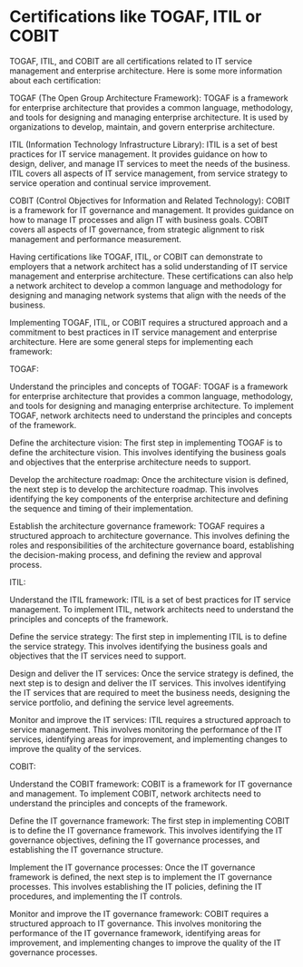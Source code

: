 # Certifications like TOGAF, ITIL or COBIT

TOGAF, ITIL, and COBIT are all certifications related to IT service management and enterprise architecture. Here is some more information about each certification:

TOGAF (The Open Group Architecture Framework): TOGAF is a framework for enterprise architecture that provides a common language, methodology, and tools for designing and managing enterprise architecture. It is used by organizations to develop, maintain, and govern enterprise architecture.

ITIL (Information Technology Infrastructure Library): ITIL is a set of best practices for IT service management. It provides guidance on how to design, deliver, and manage IT services to meet the needs of the business. ITIL covers all aspects of IT service management, from service strategy to service operation and continual service improvement.

COBIT (Control Objectives for Information and Related Technology): COBIT is a framework for IT governance and management. It provides guidance on how to manage IT processes and align IT with business goals. COBIT covers all aspects of IT governance, from strategic alignment to risk management and performance measurement.

Having certifications like TOGAF, ITIL, or COBIT can demonstrate to employers that a network architect has a solid understanding of IT service management and enterprise architecture. These certifications can also help a network architect to develop a common language and methodology for designing and managing network systems that align with the needs of the business.

Implementing TOGAF, ITIL, or COBIT requires a structured approach and a commitment to best practices in IT service management and enterprise architecture. Here are some general steps for implementing each framework:

TOGAF:

Understand the principles and concepts of TOGAF: TOGAF is a framework for enterprise architecture that provides a common language, methodology, and tools for designing and managing enterprise architecture. To implement TOGAF, network architects need to understand the principles and concepts of the framework.

Define the architecture vision: The first step in implementing TOGAF is to define the architecture vision. This involves identifying the business goals and objectives that the enterprise architecture needs to support.

Develop the architecture roadmap: Once the architecture vision is defined, the next step is to develop the architecture roadmap. This involves identifying the key components of the enterprise architecture and defining the sequence and timing of their implementation.

Establish the architecture governance framework: TOGAF requires a structured approach to architecture governance. This involves defining the roles and responsibilities of the architecture governance board, establishing the decision-making process, and defining the review and approval process.

ITIL:

Understand the ITIL framework: ITIL is a set of best practices for IT service management. To implement ITIL, network architects need to understand the principles and concepts of the framework.

Define the service strategy: The first step in implementing ITIL is to define the service strategy. This involves identifying the business goals and objectives that the IT services need to support.

Design and deliver the IT services: Once the service strategy is defined, the next step is to design and deliver the IT services. This involves identifying the IT services that are required to meet the business needs, designing the service portfolio, and defining the service level agreements.

Monitor and improve the IT services: ITIL requires a structured approach to service management. This involves monitoring the performance of the IT services, identifying areas for improvement, and implementing changes to improve the quality of the services.

COBIT:

Understand the COBIT framework: COBIT is a framework for IT governance and management. To implement COBIT, network architects need to understand the principles and concepts of the framework.

Define the IT governance framework: The first step in implementing COBIT is to define the IT governance framework. This involves identifying the IT governance objectives, defining the IT governance processes, and establishing the IT governance structure.

Implement the IT governance processes: Once the IT governance framework is defined, the next step is to implement the IT governance processes. This involves establishing the IT policies, defining the IT procedures, and implementing the IT controls.

Monitor and improve the IT governance framework: COBIT requires a structured approach to IT governance. This involves monitoring the performance of the IT governance framework, identifying areas for improvement, and implementing changes to improve the quality of the IT governance processes.

